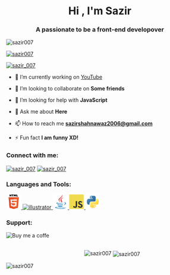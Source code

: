 <h1 align="center">Hi , I'm Sazir</h1>
<h3 align="center">A passionate to be a front-end developover</h3>

<p align="left"> <img src="https://komarev.com/ghpvc/?username=sazir007&label=Profile%20views&color=0e75b6&style=flat" alt="sazir007" /> </p>

<p align="left"> <a href="https://github.com/ryo-ma/github-profile-trophy"><img src="https://github-profile-trophy.vercel.app/?username=sazir007" alt="sazir007" /></a> </p>

<p align="left"> <a href="https://twitter.com/sazir_007" target="blank"><img src="https://img.shields.io/twitter/follow/sazir_007?logo=twitter&style=for-the-badge" alt="sazir_007" /></a> </p>

- 🔭 I’m currently working on [YouTube](https://www.youtube.com/channel/UCU9dYN-GX6CiLux3L-SbmPw?app=desktop)

- 👯 I’m looking to collaborate on **Some friends**

- 🤝 I’m looking for help with **JavaScript**

- 💬 Ask me about **Here**

- 📫 How to reach me **sazirshahnawaz2006@gmail.com**

- ⚡ Fun fact **I am funny XD!**

<h3 align="left">Connect with me:</h3>
<p align="left">
<a href="https://twitter.com/sazir_007" target="blank"><img align="center" src="https://raw.githubusercontent.com/rahuldkjain/github-profile-readme-generator/master/src/images/icons/Social/twitter.svg" alt="sazir_007" height="30" width="40" /></a>
<a href="https://instagram.com/sazir_007" target="blank"><img align="center" src="https://raw.githubusercontent.com/rahuldkjain/github-profile-readme-generator/master/src/images/icons/Social/instagram.svg" alt="sazir_007" height="30" width="40" /></a>
</p>

<h3 align="left">Languages and Tools:</h3>
<p align="left"> <a href="https://www.w3.org/html/" target="_blank"> <img src="https://raw.githubusercontent.com/devicons/devicon/master/icons/html5/html5-original-wordmark.svg" alt="html5" width="40" height="40"/> </a> <a href="https://www.adobe.com/in/products/illustrator.html" target="_blank"> <img src="https://www.vectorlogo.zone/logos/adobe_illustrator/adobe_illustrator-icon.svg" alt="illustrator" width="40" height="40"/> </a> <a href="https://www.java.com" target="_blank"> <img src="https://raw.githubusercontent.com/devicons/devicon/master/icons/java/java-original.svg" alt="java" width="40" height="40"/> </a> <a href="https://developer.mozilla.org/en-US/docs/Web/JavaScript" target="_blank"> <img src="https://raw.githubusercontent.com/devicons/devicon/master/icons/javascript/javascript-original.svg" alt="javascript" width="40" height="40"/> </a> <a href="https://www.python.org" target="_blank"> <img src="https://raw.githubusercontent.com/devicons/devicon/master/icons/python/python-original.svg" alt="python" width="40" height="40"/> </a> </p>

<h3 align="left">Support:</h3>
<p><a href="https://www.buymeacoffee.com/Buy me a coffe"> <img align="left" src="https://cdn.buymeacoffee.com/buttons/v2/default-yellow.png" height="50" width="210" alt="Buy me a coffe" /></a></p><br><br>

<p><img align="left" src="https://github-readme-stats.vercel.app/api/top-langs?username=sazir007&show_icons=true&locale=en&layout=compact" alt="sazir007" /></p>

<p>&nbsp;<img align="center" src="https://github-readme-stats.vercel.app/api?username=sazir007&show_icons=true&locale=en" alt="sazir007" /></p>

<p><img align="center" src="https://github-readme-streak-stats.herokuapp.com/?user=sazir007&" alt="sazir007" /></p>
